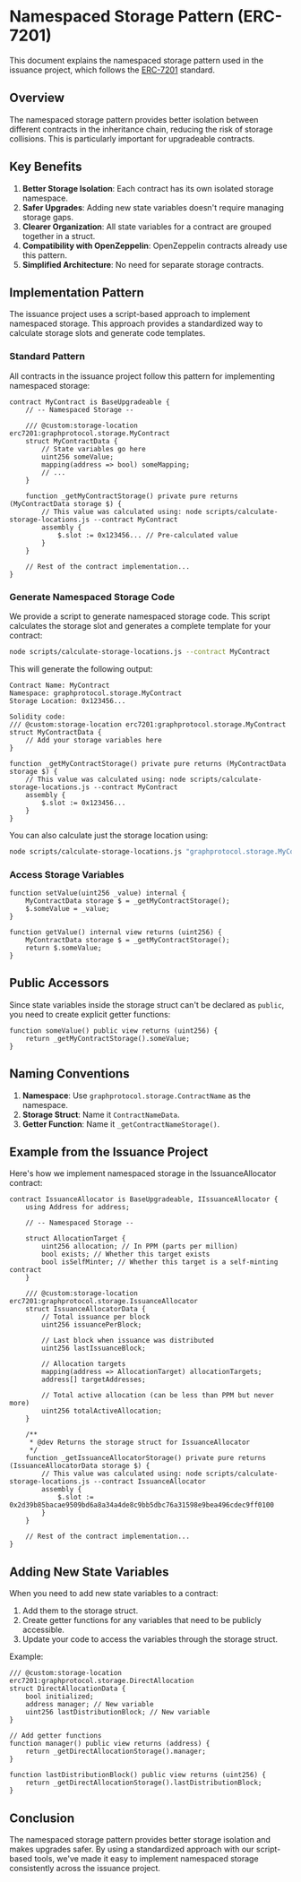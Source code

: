 # Namespaced Storage Pattern (ERC-7201)

This document explains the namespaced storage pattern used in the issuance project, which follows the [ERC-7201](https://eips.ethereum.org/EIPS/eip-7201) standard.

## Overview

The namespaced storage pattern provides better isolation between different contracts in the inheritance chain, reducing the risk of storage collisions. This is particularly important for upgradeable contracts.

## Key Benefits

1. **Better Storage Isolation**: Each contract has its own isolated storage namespace.
2. **Safer Upgrades**: Adding new state variables doesn't require managing storage gaps.
3. **Clearer Organization**: All state variables for a contract are grouped together in a struct.
4. **Compatibility with OpenZeppelin**: OpenZeppelin contracts already use this pattern.
5. **Simplified Architecture**: No need for separate storage contracts.

## Implementation Pattern

The issuance project uses a script-based approach to implement namespaced storage. This approach provides a standardized way to calculate storage slots and generate code templates.

### Standard Pattern

All contracts in the issuance project follow this pattern for implementing namespaced storage:

```solidity
contract MyContract is BaseUpgradeable {
    // -- Namespaced Storage --

    /// @custom:storage-location erc7201:graphprotocol.storage.MyContract
    struct MyContractData {
        // State variables go here
        uint256 someValue;
        mapping(address => bool) someMapping;
        // ...
    }

    function _getMyContractStorage() private pure returns (MyContractData storage $) {
        // This value was calculated using: node scripts/calculate-storage-locations.js --contract MyContract
        assembly {
            $.slot := 0x123456... // Pre-calculated value
        }
    }

    // Rest of the contract implementation...
}
```

### Generate Namespaced Storage Code

We provide a script to generate namespaced storage code. This script calculates the storage slot and generates a complete template for your contract:

```bash
node scripts/calculate-storage-locations.js --contract MyContract
```

This will generate the following output:

```text
Contract Name: MyContract
Namespace: graphprotocol.storage.MyContract
Storage Location: 0x123456...

Solidity code:
/// @custom:storage-location erc7201:graphprotocol.storage.MyContract
struct MyContractData {
    // Add your storage variables here
}

function _getMyContractStorage() private pure returns (MyContractData storage $) {
    // This value was calculated using: node scripts/calculate-storage-locations.js --contract MyContract
    assembly {
        $.slot := 0x123456...
    }
}
```

You can also calculate just the storage location using:

```bash
node scripts/calculate-storage-locations.js "graphprotocol.storage.MyContract"
```

### Access Storage Variables

```solidity
function setValue(uint256 _value) internal {
    MyContractData storage $ = _getMyContractStorage();
    $.someValue = _value;
}

function getValue() internal view returns (uint256) {
    MyContractData storage $ = _getMyContractStorage();
    return $.someValue;
}
```

## Public Accessors

Since state variables inside the storage struct can't be declared as `public`, you need to create explicit getter functions:

```solidity
function someValue() public view returns (uint256) {
    return _getMyContractStorage().someValue;
}
```

## Naming Conventions

1. **Namespace**: Use `graphprotocol.storage.ContractName` as the namespace.
2. **Storage Struct**: Name it `ContractNameData`.
3. **Getter Function**: Name it `_getContractNameStorage()`.

## Example from the Issuance Project

Here's how we implement namespaced storage in the IssuanceAllocator contract:

```solidity
contract IssuanceAllocator is BaseUpgradeable, IIssuanceAllocator {
    using Address for address;

    // -- Namespaced Storage --

    struct AllocationTarget {
        uint256 allocation; // In PPM (parts per million)
        bool exists; // Whether this target exists
        bool isSelfMinter; // Whether this target is a self-minting contract
    }

    /// @custom:storage-location erc7201:graphprotocol.storage.IssuanceAllocator
    struct IssuanceAllocatorData {
        // Total issuance per block
        uint256 issuancePerBlock;

        // Last block when issuance was distributed
        uint256 lastIssuanceBlock;

        // Allocation targets
        mapping(address => AllocationTarget) allocationTargets;
        address[] targetAddresses;

        // Total active allocation (can be less than PPM but never more)
        uint256 totalActiveAllocation;
    }

    /**
     * @dev Returns the storage struct for IssuanceAllocator
     */
    function _getIssuanceAllocatorStorage() private pure returns (IssuanceAllocatorData storage $) {
        // This value was calculated using: node scripts/calculate-storage-locations.js --contract IssuanceAllocator
        assembly {
            $.slot := 0x2d39b85bacae9509bd6a8a34a4de8c9bb5dbc76a31598e9bea496cdec9ff0100
        }
    }

    // Rest of the contract implementation...
}
```

## Adding New State Variables

When you need to add new state variables to a contract:

1. Add them to the storage struct.
2. Create getter functions for any variables that need to be publicly accessible.
3. Update your code to access the variables through the storage struct.

Example:

```solidity
/// @custom:storage-location erc7201:graphprotocol.storage.DirectAllocation
struct DirectAllocationData {
    bool initialized;
    address manager; // New variable
    uint256 lastDistributionBlock; // New variable
}

// Add getter functions
function manager() public view returns (address) {
    return _getDirectAllocationStorage().manager;
}

function lastDistributionBlock() public view returns (uint256) {
    return _getDirectAllocationStorage().lastDistributionBlock;
}
```

## Conclusion

The namespaced storage pattern provides better storage isolation and makes upgrades safer. By using a standardized approach with our script-based tools, we've made it easy to implement namespaced storage consistently across the issuance project.
